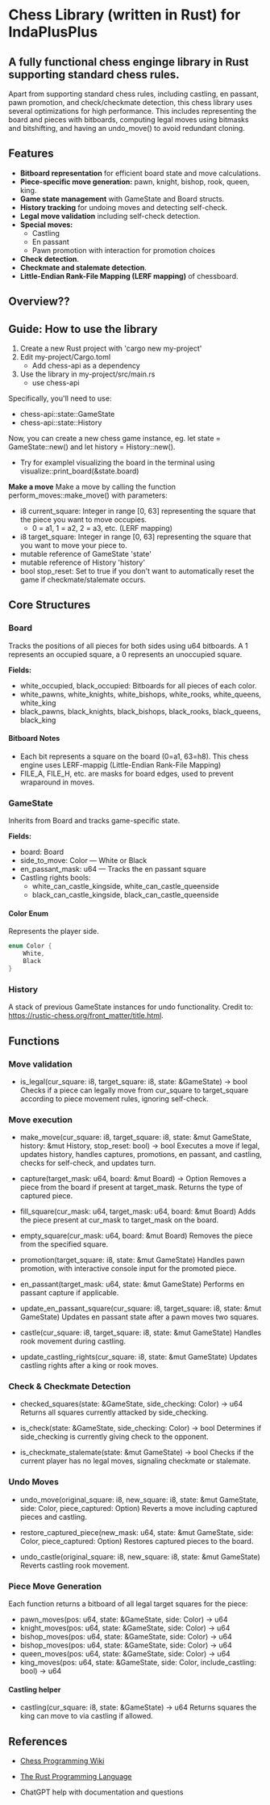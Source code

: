 # Chess Library (written in Rust) for IndaPlusPlus

## A fully functional chess enginge library in Rust supporting standard chess rules. 


Apart from supporting standard chess rules, including castling, en passant, pawn promotion, and check/checkmate detection, this chess library uses several optimizations for high performance. This includes representing the board and pieces with bitboards, computing legal moves using bitmasks and bitshifting, and having an undo_move() to avoid redundant cloning. 


## Features

* **Bitboard representation** for efficient board state and move calculations.
* **Piece-specific move generation:** pawn, knight, bishop, rook, queen, king.
* **Game state management** with GameState and Board structs.
* **History tracking** for undoing moves and detecting self-check.
* **Legal move validation** including self-check detection.
* **Special moves:**
    * Castling
    * En passant
    * Pawn promotion with interaction for promotion choices
* **Check detection**.
* **Checkmate and stalemate detection**.
* **Little-Endian Rank-File Mapping (LERF mapping)** of chessboard.


## Overview??

## Guide: How to use the library

1. Create a new Rust project with 'cargo new my-project'
2. Edit my-project/Cargo.toml 
    * Add chess-api as a dependency
3. Use the library in my-project/src/main.rs
    * use chess-api

Specifically, you'll need to use:
* chess-api::state::GameState
* chess-api::state::History

Now, you can create a new chess game instance, eg. let state = GameState::new() and
let history = History::new().
* Try for examplel visualizing the board in the terminal using visualize::print_board(&state.board)

**Make a move**
Make a move by calling the function perform_moves::make_move() with parameters:
* i8 current_square: Integer in range [0, 63] representing the square that the piece you want to move occupies.
    * 0 = a1, 1 = a2, 2 = a3, etc. (LERF mapping)
* i8 target_square: Integer in range [0, 63] representing the square that you want to move your piece to.
* mutable reference of GameState 'state'
* mutable reference of History 'history'
* bool stop_reset: Set to true if you don't want to automatically reset the game if checkmate/stalemate occurs.


## Core Structures

### Board
Tracks the positions of all pieces for both sides using u64 bitboards.
A 1 represents an occupied square, a 0 represents an unoccupied square.

**Fields:**
* white_occupied, black_occupied: Bitboards for all pieces of each color.
* white_pawns, white_knights, white_bishops, white_rooks, white_queens, white_king
* black_pawns, black_knights, black_bishops, black_rooks, black_queens, black_king

#### Bitboard Notes
* Each bit represents a square on the board (0=a1, 63=h8). This chess engine uses LERF-mappig (Little-Endian Rank-File Mapping)
* FILE_A, FILE_H, etc. are masks for board edges, used to prevent wraparound in moves.


### GameState
Inherits from Board and tracks game-specific state.

**Fields:**

* board: Board
* side_to_move: Color — White or Black
* en_passant_mask: u64 — Tracks the en passant square
* Castling rights bools:
    * white_can_castle_kingside, white_can_castle_queenside
    * black_can_castle_kingside, black_can_castle_queenside

#### Color Enum
Represents the player side.

```rust
enum Color {
    White,
    Black
}
```

### History
A stack of previous GameState instances for undo functionality. Credit to: https://rustic-chess.org/front_matter/title.html.


## Functions



### Move validation

* is_legal(cur_square: i8, target_square: i8, state: &GameState) -> bool
Checks if a piece can legally move from cur_square to target_square according to piece movement rules, ignoring self-check.


### Move execution
* make_move(cur_square: i8, target_square: i8, state: &mut GameState, history: &mut History, stop_reset: bool) -> bool
Executes a move if legal, updates history, handles captures, promotions, en passant, and castling, checks for self-check, and updates turn.

* capture(target_mask: u64, board: &mut Board) -> Option<i8>
Removes a piece from the board if present at target_mask. Returns the type of captured piece.

* fill_square(cur_mask: u64, target_mask: u64, board: &mut Board)
Adds the piece present at cur_mask to target_mask on the board.

* empty_square(cur_mask: u64, board: &mut Board)
Removes the piece from the specified square.

* promotion(target_square: i8, state: &mut GameState)
Handles pawn promotion, with interactive console input for the promoted piece.

* en_passant(target_mask: u64, state: &mut GameState)
Performs en passant capture if applicable.

* update_en_passant_square(cur_square: i8, target_square: i8, state: &mut GameState)
Updates en passant state after a pawn moves two squares.

* castle(cur_square: i8, target_square: i8, state: &mut GameState)
Handles rook movement during castling.

* update_castling_rights(cur_square: i8, state: &mut GameState)
Updates castling rights after a king or rook moves.

### Check & Checkmate Detection

* checked_squares(state: &GameState, side_checking: Color) -> u64
Returns all squares currently attacked by side_checking.

* is_check(state: &GameState, side_checking: Color) -> bool
Determines if side_checking is currently giving check to the opponent.

* is_checkmate_stalemate(state: &mut GameState) -> bool
Checks if the current player has no legal moves, signaling checkmate or stalemate.

### Undo Moves
* undo_move(original_square: i8, new_square: i8, state: &mut GameState, side: Color, piece_captured: Option<i8>)
Reverts a move including captured pieces and castling.

* restore_captured_piece(new_mask: u64, state: &mut GameState, side: Color, piece_captured: Option<i8>)
Restores captured pieces to the board.

* undo_castle(original_square: i8, new_square: i8, state: &mut GameState)
Reverts castling rook movement.

### Piece Move Generation
Each function returns a bitboard of all legal target squares for the piece:
* pawn_moves(pos: u64, state: &GameState, side: Color) -> u64
* knight_moves(pos: u64, state: &GameState, side: Color) -> u64
* bishop_moves(pos: u64, state: &GameState, side: Color) -> u64
* bishop_moves(pos: u64, state: &GameState, side: Color) -> u64
* queen_moves(pos: u64, state: &GameState, side: Color) -> u64
* king_moves(pos: u64, state: &GameState, side: Color, include_castling: bool) -> u64

#### Castling helper
* castling(cur_square: i8, state: &GameState) -> u64
Returns squares the king can move to via castling if allowed.


## References

- [Chess Programming Wiki](https://www.chessprogramming.org/)

- [The Rust Programming Language](https://doc.rust-lang.org/book/)

- ChatGPT help with documentation and questions
